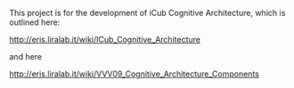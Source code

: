 This project is for the development of iCub Cognitive Architecture, which is outlined here:

http://eris.liralab.it/wiki/ICub_Cognitive_Architecture

and here

http://eris.liralab.it/wiki/VVV09_Cognitive_Architecture_Components